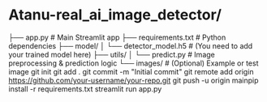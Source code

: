 # Atanu-real_ai_image_detector/
├── app.py                       # Main Streamlit app
├── requirements.txt             # Python dependencies
├── model/
│   └── detector_model.h5        # (You need to add your trained model here)
├── utils/
│   └── predict.py               # Image preprocessing & prediction logic
└── images/                      # (Optional) Example or test image 
git init
git add .
git commit -m "Initial commit"
git remote add origin https://github.com/your-username/your-repo.git
git push -u origin mainpip install -r requirements.txt
streamlit run app.py
